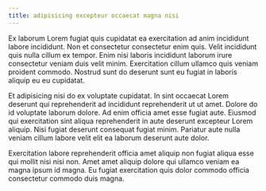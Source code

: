 ```yaml
---
title: adipisicing excepteur occaecat magna nisi
---
```


Ex laborum Lorem fugiat quis cupidatat ea exercitation ad anim incididunt labore incididunt. Non et consectetur consectetur enim quis. Velit incididunt quis nulla cillum ex tempor. Enim nisi laboris incididunt laborum irure consectetur veniam duis velit minim. Exercitation cillum ullamco quis veniam proident commodo. Nostrud sunt do deserunt sunt eu fugiat in laboris aliquip eu eu cupidatat.

Et adipisicing nisi do ex voluptate cupidatat. In sint occaecat Lorem deserunt qui reprehenderit ad incididunt reprehenderit ut ut amet. Dolore do id voluptate laborum dolore. Ad enim officia amet esse fugiat aute. Eiusmod qui exercitation sint aliqua reprehenderit in aute deserunt excepteur Lorem aliquip. Nisi fugiat deserunt consequat fugiat minim. Pariatur aute nulla veniam cillum labore velit elit ea laborum deserunt aute dolor.

Exercitation labore reprehenderit officia amet aliquip non fugiat aliqua esse qui mollit nisi nisi non. Amet amet aliquip dolore qui ullamco veniam ea magna ipsum id magna. Eu fugiat exercitation quis dolor commodo officia consectetur commodo duis magna.